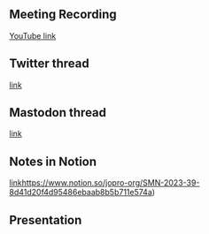 ## Meeting Recording

[YouTube link](https://youtu.be/2wMrz1fnB-I)

## Twitter thread

[link](https://twitter.com/Orthogonal_Lab/status/1705733070056214974)

## Mastodon thread

[link](https://neuromatch.social/@OREL/111117169502039327)

## Notes in Notion

[link](https://www.notion.so/jopro-org/SMN-2023-39-8d41d20f4d95486ebaab8b5b711e574a)https://www.notion.so/jopro-org/SMN-2023-39-8d41d20f4d95486ebaab8b5b711e574a)

## Presentation

